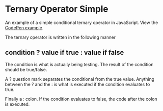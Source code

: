# Ternary Operator Simple
An example of a simple conditional ternary operator in JavaScript. 
View the [CodePen example][1]. 

The ternary operator is written in the following manner  

## condition ? value if true : value if false


The condition is what is actually being testing. The result of the condition should be true/false.

A ? question mark separates the conditional from the true value. Anything between the ? and the : is what is executed if the condition evaluates to true. 

Finally a : colon. If the condition evaluates to false, the code after the colon is executed.

[1]: https://codepen.io/AdamActual/pen/xQMjoL
